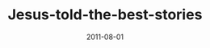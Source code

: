 ---
layout: music 
title: "Jesus-told-the-best-stories"
series: "Jesus: The Greatest Show on Earth"
date: 2011-08-01 
description: "We'll be hearing from people in the community about where and how they see Jesus."
audio: "http://www.crossroads.net/players/media/hq/073011_1145.mp3"
audio-duration: "48:41"
src: "http://www.crossroads.net/players/media/mediumHz/JesusGreatestShow_190x110.jpg"
---